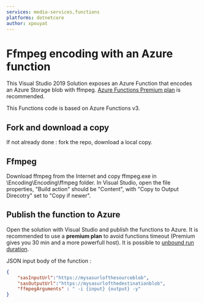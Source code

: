 ```yaml
---
services: media-services,functions
platforms: dotnetcore
author: xpouyat
---
```


# Ffmpeg encoding with an Azure function

This Visual Studio 2019 Solution exposes an Azure Function that encodes an Azure Storage blob with ffmpeg. [Azure Functions Premium plan](https://docs.microsoft.com/en-us/azure/azure-functions/functions-premium-plan
) is recommended.

This Functions code is based on Azure Functions v3.

## Fork and download a copy

If not already done : fork the repo, download a local copy.

## Ffmpeg

Download ffmpeg from the Internet and copy ffmpeg.exe in \Encoding\Encoding\ffmpeg folder.
In Visual Studio, open the file properties, "Build action" should be "Content", with "Copy to Output Direcotry" set to "Copy if newer".

## Publish the function to Azure

Open the solution with Visual Studio and publish the functions to Azure.
It is recommended to use a **premium plan** to avoid functions timeout (Premium gives you 30 min and a more powerfull host).
It is possible to [unbound run duration](https://docs.microsoft.com/en-us/azure/azure-functions/functions-premium-plan#longer-run-duration).

JSON input body of the function :

```json
{
    "sasInputUrl":"https://mysasurlofthesourceblob",
    "sasOutputUrl":"https://mysasurlofthedestinationblob",
    "ffmpegArguments" : " -i {input} {output} -y"
}
```

